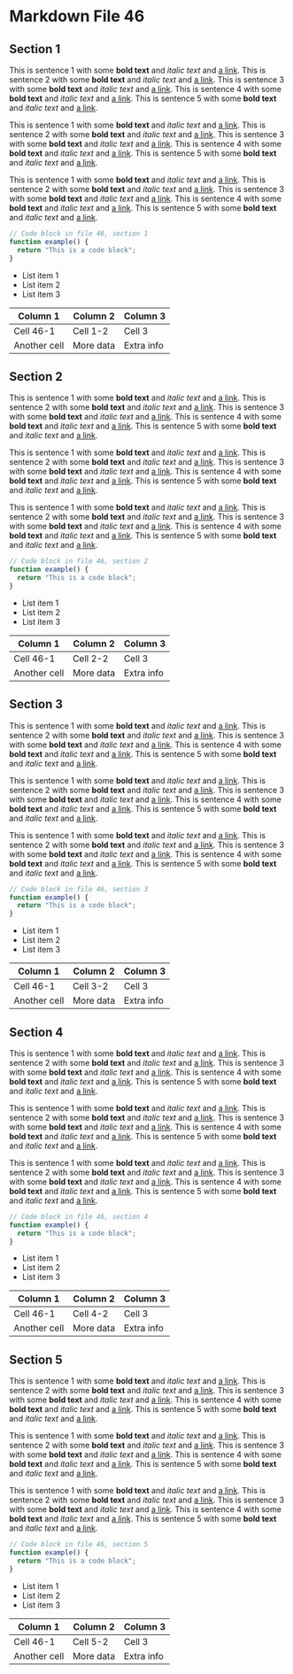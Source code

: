 # Markdown File 46


## Section 1

This is sentence 1 with some **bold text** and *italic text* and [a link](https://example.com/46/1/1/1). This is sentence 2 with some **bold text** and *italic text* and [a link](https://example.com/46/1/1/2). This is sentence 3 with some **bold text** and *italic text* and [a link](https://example.com/46/1/1/3). This is sentence 4 with some **bold text** and *italic text* and [a link](https://example.com/46/1/1/4). This is sentence 5 with some **bold text** and *italic text* and [a link](https://example.com/46/1/1/5). 

This is sentence 1 with some **bold text** and *italic text* and [a link](https://example.com/46/1/2/1). This is sentence 2 with some **bold text** and *italic text* and [a link](https://example.com/46/1/2/2). This is sentence 3 with some **bold text** and *italic text* and [a link](https://example.com/46/1/2/3). This is sentence 4 with some **bold text** and *italic text* and [a link](https://example.com/46/1/2/4). This is sentence 5 with some **bold text** and *italic text* and [a link](https://example.com/46/1/2/5). 

This is sentence 1 with some **bold text** and *italic text* and [a link](https://example.com/46/1/3/1). This is sentence 2 with some **bold text** and *italic text* and [a link](https://example.com/46/1/3/2). This is sentence 3 with some **bold text** and *italic text* and [a link](https://example.com/46/1/3/3). This is sentence 4 with some **bold text** and *italic text* and [a link](https://example.com/46/1/3/4). This is sentence 5 with some **bold text** and *italic text* and [a link](https://example.com/46/1/3/5). 

```javascript
// Code block in file 46, section 1
function example() {
  return "This is a code block";
}
```

- List item 1
- List item 2
- List item 3

| Column 1 | Column 2 | Column 3 |
| -------- | -------- | -------- |
| Cell 46-1 | Cell 1-2 | Cell 3 |
| Another cell | More data | Extra info |


## Section 2

This is sentence 1 with some **bold text** and *italic text* and [a link](https://example.com/46/2/1/1). This is sentence 2 with some **bold text** and *italic text* and [a link](https://example.com/46/2/1/2). This is sentence 3 with some **bold text** and *italic text* and [a link](https://example.com/46/2/1/3). This is sentence 4 with some **bold text** and *italic text* and [a link](https://example.com/46/2/1/4). This is sentence 5 with some **bold text** and *italic text* and [a link](https://example.com/46/2/1/5). 

This is sentence 1 with some **bold text** and *italic text* and [a link](https://example.com/46/2/2/1). This is sentence 2 with some **bold text** and *italic text* and [a link](https://example.com/46/2/2/2). This is sentence 3 with some **bold text** and *italic text* and [a link](https://example.com/46/2/2/3). This is sentence 4 with some **bold text** and *italic text* and [a link](https://example.com/46/2/2/4). This is sentence 5 with some **bold text** and *italic text* and [a link](https://example.com/46/2/2/5). 

This is sentence 1 with some **bold text** and *italic text* and [a link](https://example.com/46/2/3/1). This is sentence 2 with some **bold text** and *italic text* and [a link](https://example.com/46/2/3/2). This is sentence 3 with some **bold text** and *italic text* and [a link](https://example.com/46/2/3/3). This is sentence 4 with some **bold text** and *italic text* and [a link](https://example.com/46/2/3/4). This is sentence 5 with some **bold text** and *italic text* and [a link](https://example.com/46/2/3/5). 

```javascript
// Code block in file 46, section 2
function example() {
  return "This is a code block";
}
```

- List item 1
- List item 2
- List item 3

| Column 1 | Column 2 | Column 3 |
| -------- | -------- | -------- |
| Cell 46-1 | Cell 2-2 | Cell 3 |
| Another cell | More data | Extra info |


## Section 3

This is sentence 1 with some **bold text** and *italic text* and [a link](https://example.com/46/3/1/1). This is sentence 2 with some **bold text** and *italic text* and [a link](https://example.com/46/3/1/2). This is sentence 3 with some **bold text** and *italic text* and [a link](https://example.com/46/3/1/3). This is sentence 4 with some **bold text** and *italic text* and [a link](https://example.com/46/3/1/4). This is sentence 5 with some **bold text** and *italic text* and [a link](https://example.com/46/3/1/5). 

This is sentence 1 with some **bold text** and *italic text* and [a link](https://example.com/46/3/2/1). This is sentence 2 with some **bold text** and *italic text* and [a link](https://example.com/46/3/2/2). This is sentence 3 with some **bold text** and *italic text* and [a link](https://example.com/46/3/2/3). This is sentence 4 with some **bold text** and *italic text* and [a link](https://example.com/46/3/2/4). This is sentence 5 with some **bold text** and *italic text* and [a link](https://example.com/46/3/2/5). 

This is sentence 1 with some **bold text** and *italic text* and [a link](https://example.com/46/3/3/1). This is sentence 2 with some **bold text** and *italic text* and [a link](https://example.com/46/3/3/2). This is sentence 3 with some **bold text** and *italic text* and [a link](https://example.com/46/3/3/3). This is sentence 4 with some **bold text** and *italic text* and [a link](https://example.com/46/3/3/4). This is sentence 5 with some **bold text** and *italic text* and [a link](https://example.com/46/3/3/5). 

```javascript
// Code block in file 46, section 3
function example() {
  return "This is a code block";
}
```

- List item 1
- List item 2
- List item 3

| Column 1 | Column 2 | Column 3 |
| -------- | -------- | -------- |
| Cell 46-1 | Cell 3-2 | Cell 3 |
| Another cell | More data | Extra info |


## Section 4

This is sentence 1 with some **bold text** and *italic text* and [a link](https://example.com/46/4/1/1). This is sentence 2 with some **bold text** and *italic text* and [a link](https://example.com/46/4/1/2). This is sentence 3 with some **bold text** and *italic text* and [a link](https://example.com/46/4/1/3). This is sentence 4 with some **bold text** and *italic text* and [a link](https://example.com/46/4/1/4). This is sentence 5 with some **bold text** and *italic text* and [a link](https://example.com/46/4/1/5). 

This is sentence 1 with some **bold text** and *italic text* and [a link](https://example.com/46/4/2/1). This is sentence 2 with some **bold text** and *italic text* and [a link](https://example.com/46/4/2/2). This is sentence 3 with some **bold text** and *italic text* and [a link](https://example.com/46/4/2/3). This is sentence 4 with some **bold text** and *italic text* and [a link](https://example.com/46/4/2/4). This is sentence 5 with some **bold text** and *italic text* and [a link](https://example.com/46/4/2/5). 

This is sentence 1 with some **bold text** and *italic text* and [a link](https://example.com/46/4/3/1). This is sentence 2 with some **bold text** and *italic text* and [a link](https://example.com/46/4/3/2). This is sentence 3 with some **bold text** and *italic text* and [a link](https://example.com/46/4/3/3). This is sentence 4 with some **bold text** and *italic text* and [a link](https://example.com/46/4/3/4). This is sentence 5 with some **bold text** and *italic text* and [a link](https://example.com/46/4/3/5). 

```javascript
// Code block in file 46, section 4
function example() {
  return "This is a code block";
}
```

- List item 1
- List item 2
- List item 3

| Column 1 | Column 2 | Column 3 |
| -------- | -------- | -------- |
| Cell 46-1 | Cell 4-2 | Cell 3 |
| Another cell | More data | Extra info |


## Section 5

This is sentence 1 with some **bold text** and *italic text* and [a link](https://example.com/46/5/1/1). This is sentence 2 with some **bold text** and *italic text* and [a link](https://example.com/46/5/1/2). This is sentence 3 with some **bold text** and *italic text* and [a link](https://example.com/46/5/1/3). This is sentence 4 with some **bold text** and *italic text* and [a link](https://example.com/46/5/1/4). This is sentence 5 with some **bold text** and *italic text* and [a link](https://example.com/46/5/1/5). 

This is sentence 1 with some **bold text** and *italic text* and [a link](https://example.com/46/5/2/1). This is sentence 2 with some **bold text** and *italic text* and [a link](https://example.com/46/5/2/2). This is sentence 3 with some **bold text** and *italic text* and [a link](https://example.com/46/5/2/3). This is sentence 4 with some **bold text** and *italic text* and [a link](https://example.com/46/5/2/4). This is sentence 5 with some **bold text** and *italic text* and [a link](https://example.com/46/5/2/5). 

This is sentence 1 with some **bold text** and *italic text* and [a link](https://example.com/46/5/3/1). This is sentence 2 with some **bold text** and *italic text* and [a link](https://example.com/46/5/3/2). This is sentence 3 with some **bold text** and *italic text* and [a link](https://example.com/46/5/3/3). This is sentence 4 with some **bold text** and *italic text* and [a link](https://example.com/46/5/3/4). This is sentence 5 with some **bold text** and *italic text* and [a link](https://example.com/46/5/3/5). 

```javascript
// Code block in file 46, section 5
function example() {
  return "This is a code block";
}
```

- List item 1
- List item 2
- List item 3

| Column 1 | Column 2 | Column 3 |
| -------- | -------- | -------- |
| Cell 46-1 | Cell 5-2 | Cell 3 |
| Another cell | More data | Extra info |

